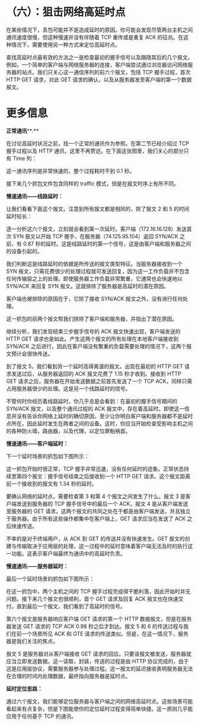 # （六）：狙击网络高延时点

在某些情况下，丢包可能并不是造成延时的原因。你可能会发现尽管两台主机之间通讯速度很慢，但这种慢速并没有伴随着 TCP 重传或是重复 ACK 的征兆。在这种情况下，需要使用另一种方式来定位高延时点。

查找高延时点最有效的方法之一是检查最初的握手信号以及跟随其后的几个报文。例如，一个简单的客户端与网络服务器的连接，客户端尝试通过浏览器访问网络服务器的站点。我们只关心这一通信序列的前六个报文，包括 TCP 握手过程，首次 HTTP GET 请求，对此 GET 请求的确认，以及从服务器发至客户端的第一个数据报文。

# 更多信息

**正常通讯****:**

在讨论高延时状况之前，找一个正常的通讯作为参照。在第二节已经介绍过 TCP 握手过程以及 HTTP 通讯，这里不再赘述。在下面这张图里，我们关心的部分只有 Time 列：

这一通讯序列是非常快速的，整个过程耗时不到 0.1 秒。

接下来几个抓包文件包含同样的 traffic 模式，但是在报文时序上有所不同。

**慢速通讯——线路延时：**

让我们看看下面这个报文。注意到所有报文都是相同的，除了报文 2 和 5 的时间延时较长：

逐一分析这六个报文，立刻就会看到第一次延时。客户端（172.16.16.128）发送首次 SYN 报文以开始 TCP 握手，在服务器（74.125.95.104）返回 SYN/ACK 之前，有 0.87 秒的延时。这是线路延时的第一个信号，这是由客户端和服务器之间的设备引起的。

我们判断这是线路延时的依据是所传送的报文类型特征。当服务器接收到一个 SYN 报文，只需花费很少的处理过程就可发送回复，因为这一工作负载并不包含任何传输层之上的处理。即使服务器工作负载非常繁重，它通常也会快速地以 SYN/ACK 来回复 SYN 报文。这就排除了服务器是高延时的潜在原因。

客户端也被排除的原因在于，它除了接收 SYN/ACK 报文之外，没有进行任何处理。

这一抓包的前两个报文帮我们排除了客户端和服务器，并指出了潜在原因。

继续分析，我们发现结束三步握手信号的 ACK 报文快速出现，客户端发送的 HTTP GET 请求也是如此。产生这两个报文的所有处理在本地客户端接收到 SYN/ACK 之后进行，因此在客户端没有繁重的负载需要处理的情况下，这两个报文预计会很快传送。

到了报文 5，我们看到另一个延时高得离谱的报文。出现在最初的 HTTP GET 请求发送过后，从服务器返回的 ACK 报文花费了 1.15 秒才收到。接收到 HTTP GET 请求之后，服务器在开始发送数据之前首先发送了一个 TCP ACK，同样只需占用服务器很少的处理。这是另一个线路延时的信号。

不管何时你经历着线路延时，你几乎总是会看到：在最初的握手信号期间的 SYN/ACK 报文，以及整个通讯过程的 ACK 报文中，存在着高延时。即使这一信息并没有告诉你网络上延时的确切原因，至少让你明白客户端和服务器都不是延时点所在，因此延时发生在两者之间的设备。这时，你应当开始检查受影响主机之间的各种防火墙，路由器，以及代理，以定位罪魁祸首。

**慢速通讯——客户端延时：**

下一个延时场景的抓包如下图所示：

这一抓包开始时很正常，TCP 握手非常迅速，没有任何延时的迹象。正常状态持续至第四个报文：握手信号结束之后接收到一个 HTTP GET 请求。这个报文距离前一个接收到的报文有 1.34 秒的延时。

要确认网络的延时点，需要检查第 3 和第 4 个报文之间发生了什么。报文 3 是客户端发送到服务器的 TCP 握手信号中的最后一个 ACK，报文 4 是从客户端发送至服务器的 GET 请求。这两个报文的共同之处在于都是由客户端发送，并且独立于服务器。由于所有这些操作都集中在客户端上，GET 请求应当在发送了 ACK 之后快速传送。

不幸的是对于终端用户，从 ACK 到 GET 的传送并没有快速发生。GET 报文的创建与传输取决于应用层的处理，这一过程中的延时意味着客户端无法及时的执行这一功能。这表示客户端最终为通讯中的高延时负责。

**慢速通讯——服务器延时：**

最后一个延时场景的抓包如下图所示：

在这一抓包中，两个主机之间的 TCP 握手过程完成得干脆利落，因此开始时并无问题。接下来几个报文也很顺利，首个 GET 请求及回复 ACK 报文也在快速交付。直到最后一个报文，我们看到了高延时的信号。

第六个报文是服务器响应客户端 GET 请求的第一个 HTTP 数据报文，但是在服务器发送 GET 请求的 TCP ACK 0.98 秒之后才到达。报文 5 和 6 的传送过程与我们在前一个场景所见 ACK 和 GTE 请求的传送类似。但是，在这一情况下，服务器是我们关注的焦点。

报文 5 是服务器对从客户端接收 GET 请求的回应。只要该报文被发送，服务器就应当立即发送数据。这一读取，封装，传送的过程是由 HTTP 协议完成的，由于这是应用层协议，需要服务器参与处理过程。这一报文的延迟接收表明服务器无法在合理的时间内处理数据，最终指向服务器是延时点。

**延时定位思路：**

通过六个报文，我们能够定位服务器与客户端之间的网络高延时点。这些场景可能看起来有点复杂，但是下图能使你的定位延时过程变得简单快捷。这一原则几乎能应用于任何基于 TCP 的通讯。